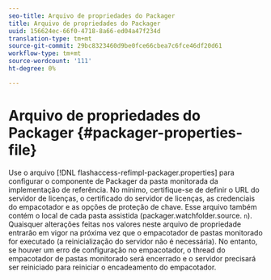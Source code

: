```yaml
---
seo-title: Arquivo de propriedades do Packager
title: Arquivo de propriedades do Packager
uuid: 156624ec-66f0-4718-8a66-ed04a47f234d
translation-type: tm+mt
source-git-commit: 29bc8323460d9be0fce66cbea7c6fce46df20d61
workflow-type: tm+mt
source-wordcount: '111'
ht-degree: 0%

---
```



# Arquivo de propriedades do Packager {#packager-properties-file}

Use o arquivo [!DNL flashaccess-refimpl-packager.properties] para configurar o componente de Packager da pasta monitorada da implementação de referência. No mínimo, certifique-se de definir o URL do servidor de licenças, o certificado do servidor de licenças, as credenciais do empacotador e as opções de proteção de chave. Esse arquivo também contém o local de cada pasta assistida (packager.watchfolder.source. `n`). Quaisquer alterações feitas nos valores neste arquivo de propriedade entrarão em vigor na próxima vez que o empacotador de pastas monitorado for executado (a reinicialização do servidor não é necessária). No entanto, se houver um erro de configuração no empacotador, o thread do empacotador de pastas monitorado será encerrado e o servidor precisará ser reiniciado para reiniciar o encadeamento do empacotador.
